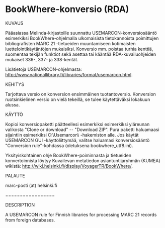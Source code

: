 # BookWhere-konversio (RDA)

KUVAUS

Pääasiassa Melinda-kirjastoille suunnattu USEMARCON-konversiosääntö esimerkiksi BookWhere-ohjelmalla ulkomaisista tietokannoista poimittujen bibliografisten MARC 21 -tietueiden muuntamiseen kotimaisten luettelointikäytäntöjen mukaisiksi. Konversio mm. poistaa turhia kenttiä, suomentaa tekijän funktiot sekä asettaa tai kääntää RDA-kuvailuohjeiden mukaiset 336-, 337- ja 338-kentät.

Lisätietoja USEMARCON-ohjelmasta: http://www.nationallibrary.fi/libraries/format/usemarcon.html.

KEHITYS

Tarjottava versio on konversion ensimmäinen tuotantoversio. Konversion ruotsinkielinen versio on vielä tekeillä, se tulee käytettäväksi lokakuun alussa.

KÄYTTÖ

Kopioi konversiopaketti päätteellesi esimerkiksi esimerkiksi yläreunan valikosta "Clone or download" -- "Download ZIP". Pura paketti haluamaasi sijaintiin esimerkiksi C:\Usemarcon\ -hakemiston alle. Jos käytät USEMARCON GUI -käyttöliittymää, valitse haluamasi konversiosääntö "Conversion rule"-kohdassa (oletuksena bookwhere_utf8.ini).

Yksityiskohtainen ohje BookWhere-poiminnasta ja tietueiden konvertoinnista löytyy Kuvailevan metatiedon asiantuntijaryhmän (KUMEA) wikistä: http://wiki.helsinki.fi/display/VoyagerTR/BookWhere/.

PALAUTE

marc-posti (at) helsinki.fi

=================

DESCRIPTION

A USEMARCON rule for Finnish libraries for processing MARC 21 records from foreign databases.
